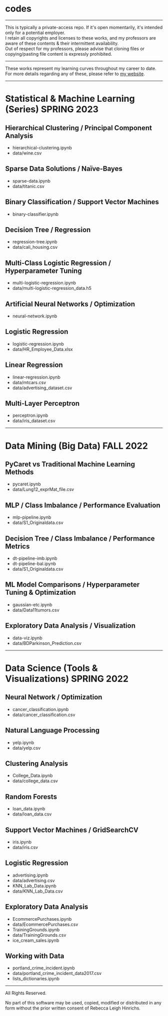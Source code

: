 # codes
---
This is typically a private-access repo. If it's open momentarily, it's intended only for a potential employer.    
I retain all copyrights and licenses to these works, and my professors are aware of these contents & their intermittent availability.  
Out of respect for my professors, please advise that cloning files or copying/pasting file content is expressly prohibited.  

---

These works represent my learning curves throughout my career to date. For more details regarding any of these, please refer to [my website](https://hinrichs.engineering/portfolio).  

---
# Statistical & Machine Learning (Series) SPRING 2023

## Hierarchical Clustering / Principal Component Analysis
- hierarchical-clustering.ipynb
- data/wine.csv

## Sparse Data Solutions / Naïve-Bayes
- sparse-data.ipynb
- data/titanic.csv  

## Binary Classification / Support Vector Machines
- binary-classifier.ipynb

## Decision Tree / Regression
- regression-tree.ipynb
- data/cali_housing.csv

## Multi-Class Logistic Regression / Hyperparameter Tuning
- multi-logistic-regression.ipynb
- data/multi-logistic-regression_data.h5

## Artificial Neural Networks / Optimization
- neural-network.ipynb

## Logistic Regression
- logistic-regression.ipynb
- data/HR_Employee_Data.xlsx

## Linear Regression
- linear-regression.ipynb
- data/mtcars.csv
- data/advertising_dataset.csv

## Multi-Layer Perceptron
- perceptron.ipynb
- data/iris_dataset.csv

---
# Data Mining (Big Data) FALL 2022

## PyCaret vs Traditional Machine Learning Methods
- pycaret.ipynb
- data/Lung12_exprMat_file.csv

## MLP / Class Imbalance / Performance Evaluation
- mlp-pipeline.ipynb
- data/S1_Originaldata.csv

## Decision Tree / Class Imbalance / Performance Metrics
- dt-pipeline-imb.ipynb
- dt-pipeline-bal.ipynb
- data/S1_Originaldata.csv

## ML Model Comparisons / Hyperparameter Tuning & Optimization
- gaussian-etc.ipynb
- data/Data11tumors.csv

## Exploratory Data Analysis / Visualization
- data-viz.ipynb
- data/BDParkinson_Prediction.csv

---
# Data Science (Tools & Visualizations) SPRING 2022

## Neural Network / Optimization
- cancer_classification.ipynb
- data/cancer_classification.csv

## Natural Language Processing
- yelp.ipynb
- data/yelp.csv

## Clustering Analysis
- College_Data.ipynb
- data/college_data.csv

## Random Forests
- loan_data.ipynb
- data/loan_data.csv

## Support Vector Machines / GridSearchCV
- iris.ipynb
- data/iris.csv

## Logistic Regression
- advertising.ipynb
- data/advertising.csv
- KNN_Lab_Data.ipynb
- data/KNN_Lab_Data.csv

## Exploratory Data Analysis
- EcommercePurchases.ipynb
- data/EcommercePurchases.csv
- TrainingGrounds.ipynb
- data/TrainingGrounds.csv
- ice_cream_sales.ipynb

## Working with Data
- portland_crime_incident.ipynb
- data/portland_crime_incident_data2017.csv
- lists_dictionaries.ipynb

---
All Rights Reserved.  

No part of this software may be used, copied, modified or distributed in any form
without the prior written consent of Rebecca Leigh Hinrichs.
